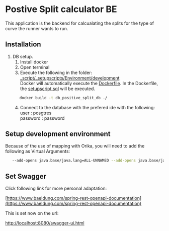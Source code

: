 # Postive Split calculator BE

This application is the backend for calcualating the splits for the type of curve the runner wants to run.

## Installation

1. DB setup.
    1. Install docker
   2. Open terminal
   3. Execute the following in the folder:<br/>[_script/_setupscripts/Environment/development](_script/_setupscripts/Environment/development) <br/>
      Docker will automatically execute the [Dockerfile](_script/_setupscripts/Environment/development/Dockerfile). In the Dockerfile, the [setupscript.sql](_script/_setupscripts/Environment/development/setupscript.sql) will be executed.
   ```bash
      docker build -t db_positive_split_db ./
   ```
   4. Connect to the database with the prefered ide with the following: </br> user : posgtres </br> password : password

## Setup development environment

<p>Because of the use of mapping with Orika, you will need to add the following as Virtual Arguments:</p> 

   ```bash
      --add-opens java.base/java.lang=ALL-UNNAMED --add-opens java.base/java.lang.reflect=ALL-UNNAMED
   ```

## Set Swagger
<p>Click following link for more personal adaptation: </p>

[https://www.baeldung.com/spring-rest-openapi-documentation](https://www.baeldung.com/spring-rest-openapi-documentation)

<p>This is set now on the url:</p>

[http://localhost:8080/swagger-ui.html](http://localhost:8080/swagger-ui.html)





